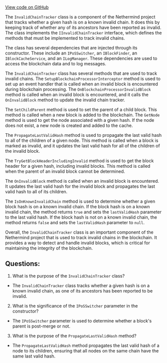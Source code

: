 [View code on GitHub](https://github.com/NethermindEth/nethermind/src/Nethermind/Nethermind.Merge.Plugin/InvalidChainTracker/InvalidChainTracker.cs)

The `InvalidChainTracker` class is a component of the Nethermind project that tracks whether a given hash is on a known invalid chain. It does this by keeping track of whether any of its ancestors have been reported as invalid. The class implements the `IInvalidChainTracker` interface, which defines the methods that must be implemented to track invalid chains.

The class has several dependencies that are injected through its constructor. These include an `IPoSSwitcher`, an `IBlockFinder`, an `IBlockCacheService`, and an `ILogManager`. These dependencies are used to access the blockchain data and to log messages.

The `InvalidChainTracker` class has several methods that are used to track invalid chains. The `SetupBlockchainProcessorInterceptor` method is used to set up an event handler that is called when an invalid block is encountered during blockchain processing. The `OnBlockchainProcessorInvalidBlock` method is called when an invalid block is encountered, and it calls the `OnInvalidBlock` method to update the invalid chain tracker.

The `SetChildParent` method is used to set the parent of a child block. This method is called when a new block is added to the blockchain. The `GetNode` method is used to get the node associated with a given hash. If the node does not exist, a new node is created and added to the cache.

The `PropagateLastValidHash` method is used to propagate the last valid hash to all of the children of a given node. This method is called when a block is marked as invalid, and it updates the last valid hash for all of the children of the invalid block.

The `TryGetBlockHeaderIncludingInvalid` method is used to get the block header for a given hash, including invalid blocks. This method is called when the parent of an invalid block cannot be determined.

The `OnInvalidBlock` method is called when an invalid block is encountered. It updates the last valid hash for the invalid block and propagates the last valid hash to all of its children.

The `IsOnKnownInvalidChain` method is used to determine whether a given block hash is on a known invalid chain. If the block hash is on a known invalid chain, the method returns `true` and sets the `lastValidHash` parameter to the last valid hash. If the block hash is not on a known invalid chain, the method returns `false` and sets the `lastValidHash` parameter to `null`.

Overall, the `InvalidChainTracker` class is an important component of the Nethermind project that is used to track invalid chains in the blockchain. It provides a way to detect and handle invalid blocks, which is critical for maintaining the integrity of the blockchain.
## Questions: 
 1. What is the purpose of the `InvalidChainTracker` class?
- The `InvalidChainTracker` class tracks whether a given hash is on a known invalid chain, as one of its ancestors has been reported to be invalid.

2. What is the significance of the `IPoSSwitcher` parameter in the constructor?
- The `IPoSSwitcher` parameter is used to determine whether a block's parent is post-merge or not.

3. What is the purpose of the `PropagateLastValidHash` method?
- The `PropagateLastValidHash` method propagates the last valid hash of a node to its children, ensuring that all nodes on the same chain have the same last valid hash.